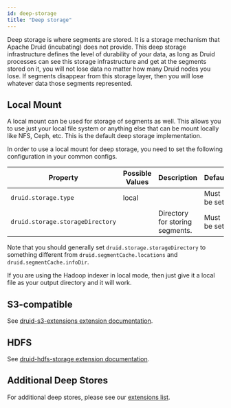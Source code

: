 ```yaml
---
id: deep-storage
title: "Deep storage"
---
```


<!--
  ~ Licensed to the Apache Software Foundation (ASF) under one
  ~ or more contributor license agreements.  See the NOTICE file
  ~ distributed with this work for additional information
  ~ regarding copyright ownership.  The ASF licenses this file
  ~ to you under the Apache License, Version 2.0 (the
  ~ "License"); you may not use this file except in compliance
  ~ with the License.  You may obtain a copy of the License at
  ~
  ~   http://www.apache.org/licenses/LICENSE-2.0
  ~
  ~ Unless required by applicable law or agreed to in writing,
  ~ software distributed under the License is distributed on an
  ~ "AS IS" BASIS, WITHOUT WARRANTIES OR CONDITIONS OF ANY
  ~ KIND, either express or implied.  See the License for the
  ~ specific language governing permissions and limitations
  ~ under the License.
  -->


Deep storage is where segments are stored.  It is a storage mechanism that Apache Druid (incubating) does not provide.  This deep storage infrastructure defines the level of durability of your data, as long as Druid processes can see this storage infrastructure and get at the segments stored on it, you will not lose data no matter how many Druid nodes you lose.  If segments disappear from this storage layer, then you will lose whatever data those segments represented.

## Local Mount

A local mount can be used for storage of segments as well.  This allows you to use just your local file system or anything else that can be mount locally like NFS, Ceph, etc.  This is the default deep storage implementation.

In order to use a local mount for deep storage, you need to set the following configuration in your common configs.

|Property|Possible Values|Description|Default|
|--------|---------------|-----------|-------|
|`druid.storage.type`|local||Must be set.|
|`druid.storage.storageDirectory`||Directory for storing segments.|Must be set.|

Note that you should generally set `druid.storage.storageDirectory` to something different from `druid.segmentCache.locations` and `druid.segmentCache.infoDir`.

If you are using the Hadoop indexer in local mode, then just give it a local file as your output directory and it will work.

## S3-compatible

See [druid-s3-extensions extension documentation](../development/extensions-core/s3.md).

## HDFS

See [druid-hdfs-storage extension documentation](../development/extensions-core/hdfs.md).

## Additional Deep Stores

For additional deep stores, please see our [extensions list](../development/extensions.md).
